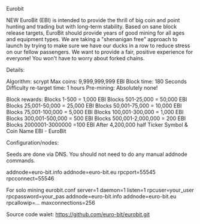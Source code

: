 Eurobit 



NEW EuroBit (EBI) is intended to provide the thrill of big coin and point hunting and trading but with long-term stability. Based on sane block release targets, EuroBit should provide years of good mining for all ages and equipment types.
We are taking a "shenanigan free" approach to launch by trying to make sure we have our ducks in a row to reduce stress on our fellow passengers. We want to provide a fair, positive experience for everyone!
You won't have to worry about forked chains.

Details:


Algorithm: scrypt
Max coins: 9,999,999,999 EBI
Block time: 180 Seconds
Difficulty re-target time: 1 hours
Pre-mining: Absolutely none!

Block rewards:
Blocks 1-500 = 1,000 EBI
Blocks 501-25,000 = 50,000 EBI
Blocks 25,001-50,000 = 25,000 EBI
Blocks 50,001-75,000 = 10,000 EBI
Blocks 75,001-100,000 = 5,000 EBI
Blocks 100,001-300,000 = 1,000 EBI
Blocks 300,001-500,000 = 500 EBI
Blocks 500,001-2,000,000 = 200 EBI
Blocks 2000001-3000000 =100 EBI
After 4,200,000 half
Ticker Symbol & Coin Name
EBI - EuroBit

Configuration/nodes:

Seeds are done via DNS. You should not need to do any manual addnode commands.

addnode=euro-bit.info
addnode=euro-bit.eu
rpcport=55545
rpcconnect=55546

For solo mining eurobit.conf
server=1
daemon=1
listen=1
rpcuser=your_user
rpcpassword=your_pas
addnode=euro-bit.info
addnode=euro-bit.eu
rpcallowip=*.*.*.*
maxconnections=256

Source code walet: https://github.com/euro-bit/eurobit.git
